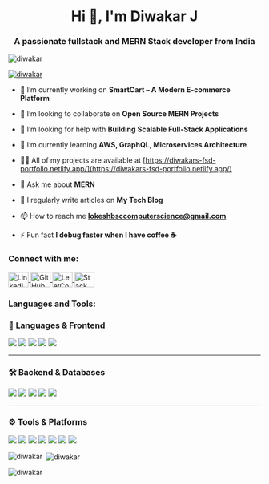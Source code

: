 <h1 align="center">Hi 👋, I'm Diwakar J</h1>
<h3 align="center">A passionate fullstack and MERN Stack developer from India</h3>

<p align="left"> <img src="https://komarev.com/ghpvc/?username=diwakar&label=Profile%20views&color=0e75b6&style=flat" alt="diwakar" /> </p>

<p align="left"> <a href="https://github.com/ryo-ma/github-profile-trophy"><img src="https://github-profile-trophy.vercel.app/?username=diwakar" alt="diwakar" /></a> </p>

- 🔭 I’m currently working on **SmartCart – A Modern E-commerce Platform**

- 👯 I’m looking to collaborate on **Open Source MERN Projects**

- 🤝 I’m looking for help with **Building Scalable Full-Stack Applications**

- 🌱 I’m currently learning **AWS, GraphQL, Microservices Architecture**

- 👨‍💻 All of my projects are available at [https://diwakars-fsd-portfolio.netlify.app/](https://diwakars-fsd-portfolio.netlify.app/)

- 💬 Ask me about **MERN**

- 📝 I regularly write articles on **My Tech Blog**

- 📫 How to reach me **lokeshbsccomputerscience@gmail.com**

- ⚡ Fun fact **I debug faster when I have coffee ☕**

<h3 align="left">Connect with me:</h3>
<p align="left">
  <a href="https://www.linkedin.com/in/diwakar-j-539096296" target="blank">
    <img align="center" src="https://raw.githubusercontent.com/rahuldkjain/github-profile-readme-generator/master/src/images/icons/Social/linked-in-alt.svg" alt="LinkedIn" height="30" width="40" />
  </a>
  <a href="https://github.com/diwakarj" target="blank">
    <img align="center" src="https://raw.githubusercontent.com/rahuldkjain/github-profile-readme-generator/master/src/images/icons/Social/github.svg" alt="GitHub" height="30" width="40" />
  </a>
  <a href="https://leetcode.com/u/DIWAKAR9025/" target="blank">
    <img align="center" src="https://raw.githubusercontent.com/rahuldkjain/github-profile-readme-generator/master/src/images/icons/Social/leet-code.svg" alt="LeetCode" height="30" width="40" />
  </a>
 <a href="https://stackoverflow.com/users/29262598/diwakar-j" target="blank">
    <img align="center" src="https://raw.githubusercontent.com/rahuldkjain/github-profile-readme-generator/master/src/images/icons/Social/stack-overflow.svg" alt="Stack Overflow" height="30" width="40" />
  </a>
</p>

<h3 align="left">Languages and Tools:</h3>

### 🚀 **Languages & Frontend**
<p align="left">
  <img src="https://img.shields.io/badge/HTML5-E34F26?style=for-the-badge&logo=html5&logoColor=white" />
  <img src="https://img.shields.io/badge/CSS3-1572B6?style=for-the-badge&logo=css3&logoColor=white" />
  <img src="https://img.shields.io/badge/JavaScript-F7DF1E?style=for-the-badge&logo=javascript&logoColor=black" />
  <img src="https://img.shields.io/badge/Tailwind_CSS-38B2AC?style=for-the-badge&logo=tailwind-css&logoColor=white" />
  <img src="https://img.shields.io/badge/React-61DAFB?style=for-the-badge&logo=react&logoColor=black" />
</p>

---

### 🛠 **Backend & Databases**
<p align="left">
  <img src="https://img.shields.io/badge/Node.js-339933?style=for-the-badge&logo=node.js&logoColor=white" />
  <img src="https://img.shields.io/badge/Express.js-000000?style=for-the-badge&logo=express&logoColor=white" />
  <img src="https://img.shields.io/badge/MongoDB-4EA94B?style=for-the-badge&logo=mongodb&logoColor=white" />
  <img src="https://img.shields.io/badge/MySQL-4479A1?style=for-the-badge&logo=mysql&logoColor=white" />
  <img src="https://img.shields.io/badge/Hasura-1EB4D4?style=for-the-badge&logo=hasura&logoColor=white" />
</p>

---

### ⚙️ **Tools & Platforms**
<p align="left">
  <img src="https://img.shields.io/badge/Git-F05032?style=for-the-badge&logo=git&logoColor=white" />
  <img src="https://img.shields.io/badge/GitHub-181717?style=for-the-badge&logo=github&logoColor=white" />
  <img src="https://img.shields.io/badge/VS_Code-0078D4?style=for-the-badge&logo=visual-studio-code&logoColor=white" />
  <img src="https://img.shields.io/badge/Postman-FF6C37?style=for-the-badge&logo=postman&logoColor=white" />
  <img src="https://img.shields.io/badge/Netlify-00C7B7?style=for-the-badge&logo=netlify&logoColor=white" />
  <img src="https://img.shields.io/badge/Render-000000?style=for-the-badge&logo=render&logoColor=white" />
  <img src="https://img.shields.io/badge/NPM-CB3837?style=for-the-badge&logo=npm&logoColor=white" />
</p>


<p><img align="left" src="https://github-readme-stats.vercel.app/api/top-langs?username=diwakar&show_icons=true&locale=en&layout=compact" alt="diwakar" />

<p>&nbsp;<img align="center" src="https://github-readme-stats.vercel.app/api?username=diwakar&show_icons=true&locale=en" alt="diwakar" /></p>

<p><img align="center" src="https://github-readme-streak-stats.herokuapp.com/?user=diwakar&" alt="diwakar" /></p>


